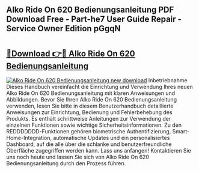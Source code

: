 ## Alko Ride On 620 Bedienungsanleitung PDF Download Free - Part-he7 User Guide Repair - Service Owner Edition pGgqN

# <h2><a href="http://df2abq0.blite.top/?on=Alko+Ride+On+620+Bedienungsanleitung">🔗Download 👉🔴 Alko Ride On 620 Bedienungsanleitung</a></h2>

[![Alko Ride On 620 Bedienungsanleitung new download](https://i.imgur.com/lujVjoI.png)](http://df2abq0.blite.top/?on=Alko+Ride+On+620+Bedienungsanleitung)
Inbetriebnahme Dieses Handbuch vereinfacht die Einrichtung und Verwendung Ihres neuen Alko Ride On 620 Bedienungsanleitung mit klaren Anweisungen und Abbildungen. Bevor Sie Ihren Alko Ride On 620 Bedienungsanleitung verwenden, lesen Sie bitte in diesem Benutzerhandbuch detaillierte Anweisungen zur Einrichtung, Bedienung und Fehlerbehebung des Produkts. Es enthält schrittweise Anleitungen zur Verwendung der einzelnen Funktionen sowie wichtige Sicherheitsinformationen. Zu den REDDDDDDD-Funktionen gehören biometrische Authentifizierung, Smart-Home-Integration, automatische Updates und ein personalisiertes Dashboard, auf die alle über die schlanke und benutzerfreundliche Oberfläche zugegriffen werden kann. Lass uns anfangen! Kontaktieren Sie uns noch heute und lassen Sie sich von Alko Ride On 620 Bedienungsanleitung durch den Prozess führen.
